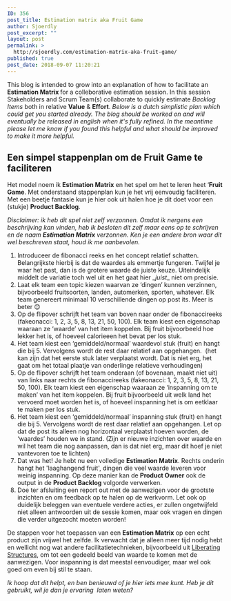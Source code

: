 ```yaml
---
ID: 356
post_title: Estimation matrix aka Fruit Game
author: Sjoerdly
post_excerpt: ""
layout: post
permalink: >
  http://sjoerdly.com/estimation-matrix-aka-fruit-game/
published: true
post_date: 2018-09-07 11:20:21
---
```

<!-- wp:paragraph -->
<p>This blog is intended to grow into an explanation of how to facilitate an <strong>Estimation Matrix </strong>for a colleborative estimation session. In this session Stakeholders and Scrum Team(s) collaborate to quickly estimate <em>Backlog Items</em> both in relative <strong>Value</strong> &amp; <strong>Effort</strong>. <em>Below is a dutch simplistic plan which could get you started already. The blog should be worked on and will eventually be released in english when it's fully refined. In the meantime please let me know if you found this helpful and what should be improved to make it more helpful.</em></p>
<!-- /wp:paragraph -->

<!-- wp:heading -->
<h2>Een simpel stappenplan om de Fruit Game te faciliteren</h2>
<!-- /wp:heading -->

<!-- wp:paragraph -->
<p>Het model noem ik <strong>Estimation Matrix</strong> en het spel om het te leren heet ‘<strong>Fruit Game</strong>. Met onderstaand stappenplan kun je het vrij eenvoudig faciliteren. Met een beetje fantasie kun je hier ook uit halen hoe je dit doet voor een (stukje) <strong>Product Backlog</strong>.<br/></p>
<!-- /wp:paragraph -->

<!-- wp:paragraph -->
<p><em>Disclaimer: ik heb dit spel niet zelf verzonnen. Omdat ik nergens een beschrijving kan vinden, heb ik besloten dit zelf maar eens op te schrijven en de naam <strong>Estimation Matrix</strong> verzonnen. Ken je een andere bron waar dit wel beschreven staat, houd ik me aanbevolen.</em></p>
<!-- /wp:paragraph -->

<!-- wp:list {"ordered":true} -->
<ol><li>Introduceer de fibonacci reeks en het concept relatief schatten. Belangrijkste hierbij is dat de waardes als emmertje fungeren. Twijfel je waar het past, dan is de grotere waarde de juiste keuze. Uiteindelijk middelt de variatie toch wel uit en het gaat hier _<em>juist</em>_ niet om precisie.</li><li>Laat elk team een topic kiezen waarvan ze ‘dingen’ kunnen verzinnen, bijvoorbeeld fruitsoorten, landen, automerken, sporten, whatever. Elk team genereert minimaal 10 verschillende dingen op post its. Meer is beter 😊</li><li>Op de flipover schrijft het team van boven naar onder de fibonaccireeks (fakeonacci: 1, 2, 3, 5, 8, 13, 21, 50, 100). Elk team kiest een eigenschap waaraan ze ‘waarde’ van het item koppelen. Bij fruit bijvoorbeeld hoe lekker het is, of hoeveel calorieeen het bevat per los stuk.</li><li>Het team kiest een ‘gemiddeld/normaal’ waardevol stuk (fruit) en hangt die bij 5. Vervolgens wordt de rest daar relatief aan opgehangen.  (het kan zijn dat het eerste stuk later verplaatst wordt. Dat is niet erg, het gaat om het totaal plaatje van onderlinge relatieve verhoudingen)</li><li>Op de flipover schrijft het team onderaan (of bovenaan, maakt niet uit) van links naar rechts de fibonaccireeks (fakeonacci: 1, 2, 3, 5, 8, 13, 21, 50, 100). Elk team kiest een eigenschap waaraan ze ‘inspanning om te maken’ van het item koppelen. Bij fruit bijvoorbeeld uit welk land het vervoerd moet worden het is, of hoeveel inspanning het is om eetklaar te maken per los stuk.</li><li>Het team kiest een ‘gemiddeld/normaal’ inspanning stuk (fruit) en hangt die bij 5. Vervolgens wordt de rest daar relatief aan opgehangen. Let op dat de post its alleen nog horizontaal verplaatst hoeven worden, de ‘waardes’ houden we in stand. (Zijn er nieuwe inzichten over waarde en wil het team die nog aanpassen, dan is dat niet erg, maar dit hoef je niet vantevoren toe te lichten)</li><li>Dat was het! Je hebt nu een volledige <strong>Estimation Matrix</strong>. Rechts onderin hangt het 'laaghangend fruit', dingen die veel waarde leveren voor weinig inspanning. Op deze manier kan de <strong>Product Owner</strong> ook de output in de <strong>Product Backlog</strong> volgorde verwerken.</li><li> Doe ter afsluiting een report out met de aanwezigen voor de grootste inzichten en om feedback op te halen op de werkvorm. Let ook op duidelijk beleggen van eventuele verdere acties, er zullen ongetwijfeld niet alleen antwoorden uit de sessie komen, maar ook vragen en dingen die verder uitgezocht moeten worden!</li></ol>
<!-- /wp:list -->

<!-- wp:paragraph -->
<p>De stappen voor het toepassen van een <strong>Estimation Matrix</strong> op een echt product zijn vrijwel het zelfde. Ik verwacht dat je alleen meer tijd nodig hebt en wellicht nog wat andere facilitatietechnieken, bijvoorbeeld uit <a href="http://www.liberatingstructures.com">Liberating Structures</a>, om tot een gedeeld beeld van waarde te komen met de aanwezigen. Voor inspanning is dat meestal eenvoudiger, maar wel ook goed om even bij stil te staan.</p>
<!-- /wp:paragraph -->

<!-- wp:paragraph -->
<p><em>Ik hoop dat dit helpt, en ben benieuwd of je hier iets mee kunt. Heb je dit gebruikt, wil je dan je ervaring  laten weten?</em></p>
<!-- /wp:paragraph -->